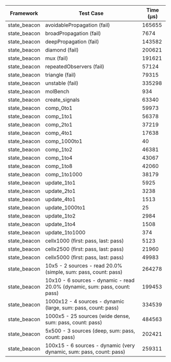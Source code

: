| Framework | Test Case | Time (μs) |
| --- | --- | --- |
| state_beacon | avoidablePropagation (fail) | 165655 |
| state_beacon | broadPropagation (fail) | 7674 |
| state_beacon | deepPropagation (fail) | 143582 |
| state_beacon | diamond (fail) | 200621 |
| state_beacon | mux (fail) | 191621 |
| state_beacon | repeatedObservers (fail) | 57124 |
| state_beacon | triangle (fail) | 79315 |
| state_beacon | unstable (fail) | 335298 |
| state_beacon | molBench | 934 |
| state_beacon | create_signals | 63340 |
| state_beacon | comp_0to1 | 59973 |
| state_beacon | comp_1to1 | 56378 |
| state_beacon | comp_2to1 | 37219 |
| state_beacon | comp_4to1 | 17638 |
| state_beacon | comp_1000to1 | 40 |
| state_beacon | comp_1to2 | 46381 |
| state_beacon | comp_1to4 | 43067 |
| state_beacon | comp_1to8 | 42060 |
| state_beacon | comp_1to1000 | 38179 |
| state_beacon | update_1to1 | 5925 |
| state_beacon | update_2to1 | 3238 |
| state_beacon | update_4to1 | 1513 |
| state_beacon | update_1000to1 | 25 |
| state_beacon | update_1to2 | 2984 |
| state_beacon | update_1to4 | 1508 |
| state_beacon | update_1to1000 | 374 |
| state_beacon | cellx1000 (first: pass, last: pass) | 5123 |
| state_beacon | cellx2500 (first: pass, last: pass) | 21960 |
| state_beacon | cellx5000 (first: pass, last: pass) | 49983 |
| state_beacon | 10x5 - 2 sources - read 20.0% (simple, sum: pass, count: pass) | 264278 |
| state_beacon | 10x10 - 6 sources - dynamic - read 20.0% (dynamic, sum: pass, count: pass) | 199453 |
| state_beacon | 1000x12 - 4 sources - dynamic (large, sum: pass, count: pass) | 334539 |
| state_beacon | 1000x5 - 25 sources (wide dense, sum: pass, count: pass) | 484563 |
| state_beacon | 5x500 - 3 sources (deep, sum: pass, count: pass) | 202421 |
| state_beacon | 100x15 - 6 sources - dynamic (very dynamic, sum: pass, count: pass) | 259311 |
